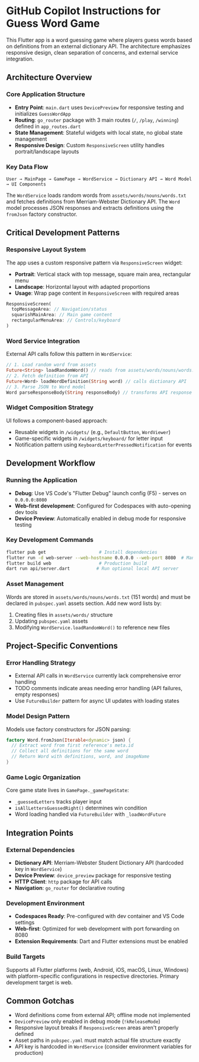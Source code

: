 # GitHub Copilot Instructions for Guess Word Game

This Flutter app is a word guessing game where players guess words based on definitions from an external dictionary API. The architecture emphasizes responsive design, clean separation of concerns, and external service integration.

## Architecture Overview

### Core Application Structure
- **Entry Point**: `main.dart` uses `DevicePreview` for responsive testing and initializes `GuessWordApp`
- **Routing**: `go_router` package with 3 main routes (`/`, `/play`, `/winning`) defined in `app_routes.dart`
- **State Management**: Stateful widgets with local state, no global state management
- **Responsive Design**: Custom `ResponsiveScreen` utility handles portrait/landscape layouts

### Key Data Flow
```
User → MainPage → GamePage → WordService → Dictionary API → Word Model → UI Components
```

The `WordService` loads random words from `assets/words/nouns/words.txt` and fetches definitions from Merriam-Webster Dictionary API. The `Word` model processes JSON responses and extracts definitions using the `fromJson` factory constructor.

## Critical Development Patterns

### Responsive Layout System
The app uses a custom responsive pattern via `ResponsiveScreen` widget:
- **Portrait**: Vertical stack with top message, square main area, rectangular menu
- **Landscape**: Horizontal layout with adapted proportions
- **Usage**: Wrap page content in `ResponsiveScreen` with required areas
```dart
ResponsiveScreen(
  topMessageArea: // Navigation/status
  squarishMainArea: // Main game content
  rectangularMenuArea: // Controls/keyboard
)
```

### Word Service Integration
External API calls follow this pattern in `WordService`:
```dart
// 1. Load random word from assets
Future<String> loadRandomWord() // reads from assets/words/nouns/words.txt
// 2. Fetch definition from API
Future<Word> loadWordDefinition(String word) // calls dictionary API
// 3. Parse JSON to Word model
Word parseResponseBody(String responseBody) // transforms API response
```

### Widget Composition Strategy
UI follows a component-based approach:
- Reusable widgets in `/widgets/` (e.g., `DefaultButton`, `WordViewer`)
- Game-specific widgets in `/widgets/keyboard/` for letter input
- Notification pattern using `KeyboardLetterPressedNotification` for events

## Development Workflow

### Running the Application
- **Debug**: Use VS Code's "Flutter Debug" launch config (F5) - serves on `0.0.0.0:8080`
- **Web-first development**: Configured for Codespaces with auto-opening dev tools
- **Device Preview**: Automatically enabled in debug mode for responsive testing

### Key Development Commands
```bash
flutter pub get                    # Install dependencies
flutter run -d web-server --web-hostname 0.0.0.0 --web-port 8080  # Manual web run
flutter build web                  # Production build
dart run api/server.dart          # Run optional local API server
```

### Asset Management
Words are stored in `assets/words/nouns/words.txt` (151 words) and must be declared in `pubspec.yaml` assets section. Add new word lists by:
1. Creating files in `assets/words/` structure
2. Updating `pubspec.yaml` assets
3. Modifying `WordService.loadRandomWord()` to reference new files

## Project-Specific Conventions

### Error Handling Strategy
- External API calls in `WordService` currently lack comprehensive error handling
- TODO comments indicate areas needing error handling (API failures, empty responses)
- Use `FutureBuilder` pattern for async UI updates with loading states

### Model Design Pattern
Models use factory constructors for JSON parsing:
```dart
factory Word.fromJson(Iterable<dynamic> json) {
  // Extract word from first reference's meta.id
  // Collect all definitions for the same word
  // Return Word with definitions, word, and imageName
}
```

### Game Logic Organization
Core game state lives in `GamePage._gamePageState`:
- `_guessedLetters` tracks player input
- `isAllLettersGuessedRight()` determines win condition
- Word loading handled via `FutureBuilder` with `_loadWordFuture`

## Integration Points

### External Dependencies
- **Dictionary API**: Merriam-Webster Student Dictionary API (hardcoded key in `WordService`)
- **Device Preview**: `device_preview` package for responsive testing
- **HTTP Client**: `http` package for API calls
- **Navigation**: `go_router` for declarative routing

### Development Environment
- **Codespaces Ready**: Pre-configured with dev container and VS Code settings
- **Web-first**: Optimized for web development with port forwarding on 8080
- **Extension Requirements**: Dart and Flutter extensions must be enabled

### Build Targets
Supports all Flutter platforms (web, Android, iOS, macOS, Linux, Windows) with platform-specific configurations in respective directories. Primary development target is web.

## Common Gotchas

- Word definitions come from external API; offline mode not implemented
- `DevicePreview` only enabled in debug mode (`!kReleaseMode`)
- Responsive layout breaks if `ResponsiveScreen` areas aren't properly defined
- Asset paths in `pubspec.yaml` must match actual file structure exactly
- API key is hardcoded in `WordService` (consider environment variables for production)
